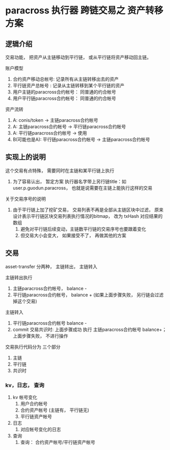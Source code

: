 # paracross 执行器 跨链交易之 资产转移方案

## 逻辑介绍

交易功能， 把资产从主链移动到平行链， 或从平行链将资产移动回主链。

账户模型
 1. 合约资产移动总帐号: 记录所有从主链转移出去的资产
 1. 平行链资产总帐号 :  记录从主链转移到某个平行链的资产
 1. 用户主链的paracross合约帐号： 同普通的约合帐号
 1. 用户平行链paracross合约帐号： 同普通的约合帐号

资产流转
 1. A: conis/token -> 主链paracross合约帐号
 1. A: 主链paracross合约帐号 -> 平行链paracross合约帐号
 1. A: 平行链paracross合约帐号 -> 使用
 1. B(可能也是A): 平行链paracross合约帐号 -> 主链paracross合约帐号

## 实现上的说明

这个交易有点特殊， 需要同时在主链和某平行链上执行
 1. 为了容易认出， 暂定方案 执行器名字带上另行链title：如 user.p.guodun.paracross， 也就是说需要在主链上能执行这样的交易

关于交易序号的说明
 1. 由于平行链上加了挖矿交易， 交易列表不再是全部从主链区块中过滤， 原来设计表示平行链区块交易列表执行情况的bitmap， 改为 txHash 对应结果的数组
    1. 避免对平行链后续变动，主链数平行链的交易序号也要跟着变化
    1. 但交易大小会变大， 如果接受不了， 再做其他的方案

## 交易

asset-transfer 分两种， 主链转出， 主链转入


主链转出执行
 1. 主链paracross合约帐号， balance -
 1. 平行链paracross合约帐号， balance + (如果上面步骤失败， 另行链会过滤掉这个交易)

主链转入
 1. 平行链paracross合约帐号 balance -
 1. commit 交易共识时: 上面步骤成功 执行 主链paracross合约帐号 balance+；上面步骤失败， 不进行操作

交易执行代码分为 三个部分
 1. 主链
 1. 平行链
 1. 共识时

### kv，日志， 查询

 1. kv 帐号变化
    1. 用户合约帐号
    1.  合约资产帐号 (主链有， 平行链无)
    1. 平行链资产帐号
 1. 日志
    1. 对应帐号变化的日志
 1. 查询
    1. 查询： 合约资产帐号/平行链资产帐号

